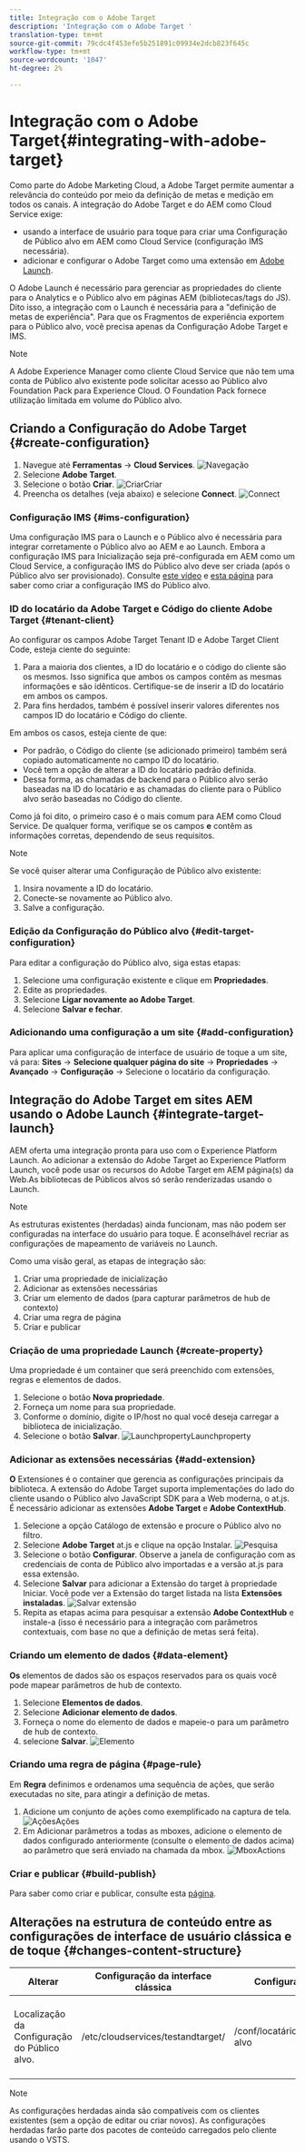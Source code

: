 ```yaml
---
title: Integração com o Adobe Target
description: 'Integração com o Adobe Target '
translation-type: tm+mt
source-git-commit: 79cdc4f453efe5b251891c09934e2dcb823f645c
workflow-type: tm+mt
source-wordcount: '1047'
ht-degree: 2%

---
```



# Integração com o Adobe Target{#integrating-with-adobe-target}

Como parte do Adobe Marketing Cloud, a Adobe Target permite aumentar a relevância do conteúdo por meio da definição de metas e medição em todos os canais. A integração do Adobe Target e do AEM como Cloud Service exige:

* usando a interface de usuário para toque para criar uma Configuração de Público alvo em AEM como Cloud Service (configuração IMS necessária).
* adicionar e configurar o Adobe Target como uma extensão em [Adobe Launch](https://docs.adobe.com/content/help/en/launch/using/intro/get-started/quick-start.html).

O Adobe Launch é necessário para gerenciar as propriedades do cliente para o Analytics e o Público alvo em páginas AEM (bibliotecas/tags do JS). Dito isso, a integração com o Launch é necessária para a &quot;definição de metas de experiência&quot;. Para que os Fragmentos de experiência exportem para o Público alvo, você precisa apenas da Configuração Adobe Target e IMS.

>[!NOTE]
>
>A Adobe Experience Manager como cliente Cloud Service que não tem uma conta de Público alvo existente pode solicitar acesso ao Público alvo Foundation Pack para Experience Cloud. O Foundation Pack fornece utilização limitada em volume do Público alvo.

## Criando a Configuração do Adobe Target {#create-configuration}

1. Navegue até **Ferramentas** → **Cloud Services**.
   ![](assets/cloudservice1.png "Navegação")
2. Selecione **Adobe Target**.
3. Selecione o botão **Criar**.
   ![](assets/tenant1.png "CriarCriar")
4. Preencha os detalhes (veja abaixo) e selecione **Connect**.
   ![](assets/open_screen1.png "Connect")

### Configuração IMS {#ims-configuration}

Uma configuração IMS para o Launch e o Público alvo é necessária para integrar corretamente o Público alvo ao AEM e ao Launch. Embora a configuração IMS para Inicialização seja pré-configurada em AEM como um Cloud Service, a configuração IMS do Público alvo deve ser criada (após o Público alvo ser provisionado). Consulte [este vídeo](https://helpx.adobe.com/experience-manager/kt/sites/using/aem-sites-target-standard-technical-video-understand.html) e [esta página](https://docs.adobe.com/content/help/en/experience-manager-65/administering/integration/integration-ims-adobe-io.html) para saber como criar a configuração IMS do Público alvo.

### ID do locatário da Adobe Target e Código do cliente Adobe Target {#tenant-client}

Ao configurar os campos Adobe Target Tenant ID e Adobe Target Client Code, esteja ciente do seguinte:

1. Para a maioria dos clientes, a ID do locatário e o código do cliente são os mesmos. Isso significa que ambos os campos contêm as mesmas informações e são idênticos. Certifique-se de inserir a ID do locatário em ambos os campos.
2. Para fins herdados, também é possível inserir valores diferentes nos campos ID do locatário e Código do cliente.

Em ambos os casos, esteja ciente de que:

* Por padrão, o Código do cliente (se adicionado primeiro) também será copiado automaticamente no campo ID do locatário.
* Você tem a opção de alterar a ID do locatário padrão definida.
* Dessa forma, as chamadas de backend para o Público alvo serão baseadas na ID do locatário e as chamadas do cliente para o Público alvo serão baseadas no Código do cliente.

Como já foi dito, o primeiro caso é o mais comum para AEM como Cloud Service. De qualquer forma, verifique se os campos **e** contêm as informações corretas, dependendo de seus requisitos.

>[!NOTE]
>
> Se você quiser alterar uma Configuração de Público alvo existente:
>
> 1. Insira novamente a ID do locatário.
> 2. Conecte-se novamente ao Público alvo.
> 3. Salve a configuração.


### Edição da Configuração do Público alvo {#edit-target-configuration}

Para editar a configuração do Público alvo, siga estas etapas:

1. Selecione uma configuração existente e clique em **Propriedades**.
2. Edite as propriedades.
3. Selecione **Ligar novamente ao Adobe Target**.
4. Selecione **Salvar e fechar**.

### Adicionando uma configuração a um site {#add-configuration}

Para aplicar uma configuração de interface de usuário de toque a um site, vá para: **Sites** → **Selecione qualquer página do site** → **Propriedades** → **Avançado** → **Configuração** → Selecione o locatário da configuração.

## Integração do Adobe Target em sites AEM usando o Adobe Launch {#integrate-target-launch}

AEM oferta uma integração pronta para uso com o Experience Platform Launch. Ao adicionar a extensão do Adobe Target ao Experience Platform Launch, você pode usar os recursos do Adobe Target em AEM página(s) da Web.As bibliotecas de Públicos alvos só serão renderizadas usando o Launch.

>[!NOTE]
>
>As estruturas existentes (herdadas) ainda funcionam, mas não podem ser configuradas na interface do usuário para toque. É aconselhável recriar as configurações de mapeamento de variáveis no Launch.

Como uma visão geral, as etapas de integração são:

1. Criar uma propriedade de inicialização
2. Adicionar as extensões necessárias
3. Criar um elemento de dados (para capturar parâmetros de hub de contexto)
4. Criar uma regra de página
5. Criar e publicar

### Criação de uma propriedade Launch {#create-property}

Uma propriedade é um container que será preenchido com extensões, regras e elementos de dados.

1. Selecione o botão **Nova propriedade**.
2. Forneça um nome para sua propriedade.
3. Conforme o domínio, digite o IP/host no qual você deseja carregar a biblioteca de inicialização.
4. Selecione o botão **Salvar**.
   ![](assets/properties_newproperty1.png "LaunchpropertyLaunchproperty")

### Adicionar as extensões necessárias {#add-extension}

**O** Extensiones é o container que gerencia as configurações principais da biblioteca. A extensão do Adobe Target suporta implementações do lado do cliente usando o Público alvo JavaScript SDK para a Web moderna, o at.js. É necessário adicionar as extensões **Adobe Target** e **Adobe ContextHub**.

1. Selecione a opção Catálogo de extensão e procure o Público alvo no filtro.
2. Selecione **Adobe Target** at.js e clique na opção Instalar.
   ![Pesquisa ](assets/search_ext1.png "do público alvo SearchTarget")
3. Selecione o botão **Configurar**. Observe a janela de configuração com as credenciais de conta de Público alvo importadas e a versão at.js para essa extensão.
4. Selecione **Salvar** para adicionar a Extensão do target à propriedade Iniciar. Você pode ver a Extensão do target listada na lista **Extensões instaladas**.
   ![Salvar extensão ](assets/configure_extension1.png "ExtensionSave")
5. Repita as etapas acima para pesquisar a extensão **Adobe ContextHub** e instale-a (isso é necessário para a integração com parâmetros contextuais, com base no que a definição de metas será feita).

### Criando um elemento de dados {#data-element}

**Os** elementos de dados são os espaços reservados para os quais você pode mapear parâmetros de hub de contexto.

1. Selecione **Elementos de dados**.
2. Selecione **Adicionar elemento de dados**.
3. Forneça o nome do elemento de dados e mapeie-o para um parâmetro de hub de contexto.
4. selecione **Salvar**.
   ![Elemento ](assets/data_elem1.png "de dados")

### Criando uma regra de página {#page-rule}

Em **Regra** definimos e ordenamos uma sequência de ações, que serão executadas no site, para atingir a definição de metas.

1. Adicione um conjunto de ações como exemplificado na captura de tela.
   ![](assets/rules1.png "AçõesAções")
2. Em Adicionar parâmetros a todas as mboxes, adicione o elemento de dados configurado anteriormente (consulte o elemento de dados acima) ao parâmetro que será enviado na chamada da mbox.
   ![](assets/map_data1.png "MboxActions")

### Criar e publicar {#build-publish}

Para saber como criar e publicar, consulte esta [página](https://docs.adobe.com/content/help/en/experience-manager-learn/aem-target-tutorial/aem-target-implementation/using-launch-adobe-io.html).

## Alterações na estrutura de conteúdo entre as configurações de interface de usuário clássica e de toque {#changes-content-structure}

| **Alterar** | **Configuração da interface clássica** | **Configuração da interface de toque** | **Consequências** |
|---|---|---|---|
| Localização da Configuração do Público alvo. | /etc/cloudservices/testandtarget/ | /conf/locatário/settings/cloudservices/público alvo | Anteriormente, várias configurações estavam presentes em /etc/cloudservices/testandtarget, mas agora uma única configuração estará presente sob um locatário. |

>[!NOTE]
>
>As configurações herdadas ainda são compatíveis com os clientes existentes (sem a opção de editar ou criar novos). As configurações herdadas farão parte dos pacotes de conteúdo carregados pelo cliente usando o VSTS.
